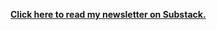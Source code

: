 **[Click here to read my newsletter on Substack.](https://chuan.us/https:/chuan.us/<http:/chuanwang.substack.com/>)**
